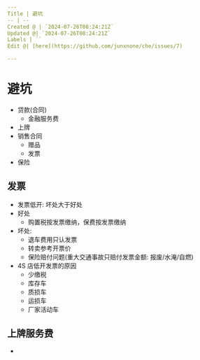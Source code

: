 ```yaml
---
Title | 避坑
-- | --
Created @ | `2024-07-26T08:24:21Z`
Updated @| `2024-07-26T08:24:21Z`
Labels | ``
Edit @| [here](https://github.com/junxnone/che/issues/7)

---
```

# 避坑
- 贷款(合同)
  - 金融服务费
- 上牌
- 销售合同
  - 赠品
  - 发票
- 保险

## 发票
- 发票低开: 坏处大于好处
- 好处
  - 购置税按发票缴纳，保费按发票缴纳
- 坏处:
  - 退车费用只认发票
  - 转卖参考开票价
  - 保险赔付问题(重大交通事故只赔付发票金额: 报废/水淹/自燃)
- 4S 店低开发票的原因
  - 少缴税
  - 库存车
  - 质损车
  - 运损车
  - 厂家活动车

## 上牌服务费
- 
